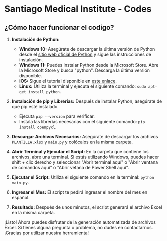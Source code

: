 # Santiago Medical Institute - Codes

## ¿Cómo hacer funcionar el codigo? 

1. **Instalación de Python:**
   - **Windows 10:** Asegúrate de descargar la última versión de Python desde el [sitio web oficial de Python](https://www.python.org/) y sigue las instrucciones de instalación.
   - **Windows 11:** Puedes instalar Python desde la Microsoft Store. Abre la Microsoft Store y busca "python". Descarga la última versión disponible.
   - **iOS:** Sigue el tutorial disponible en [este enlace](https://www.youtube.com/watch?v=xxZnunBwC4U&ab_channel=Masterisela).
   - **Linux:** Utiliza la terminal y ejecuta el siguiente comando: `sudo apt-get install python`.

2. **Instalación de pip y Librerías:**
   Después de instalar Python, asegúrate de que pip esté instalado.
   - Ejecuta `pip --version` para verificar.
   - Instala las librerías necesarias con el siguiente comando: `pip install openpyxl`.

3. **Descargar Archivos Necesarios:**
   Asegúrate de descargar los archivos `PLANTILLA.xlsx` y `main.py` y colócalos en la misma carpeta.

4. **Abrir Terminal y Ejecutar el Script:**
   En la carpeta que contiene los archivos, abre una terminal. Si estás utilizando Windows, puedes hacer shift + clic derecho y seleccionar "Abrir terminal aquí" o "Abrir ventana de comandos aquí" o "Abrir vetana de Power Shell aquí".

5. **Ejecutar el Script:**
   Utiliza el siguiente comando en la terminal: `python main.py`.

6. **Ingresar el Mes:**
   El script te pedirá ingresar el nombre del mes en español.

7. **Resultado:**
   Después de unos minutos, el script generará el archivo Excel en la misma carpeta.

¡Listo! Ahora puedes disfrutar de la generación automatizada de archivos Excel. Si tienes alguna pregunta o problema, no dudes en contactarnos. ¡Gracias por utilizar nuestra herramienta!
